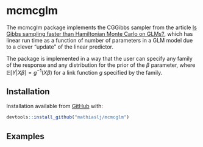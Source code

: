 
<!-- README.md is generated from README.Rmd. Please edit that file -->

# mcmcglm

<!-- badges: start -->
<!-- badges: end -->

The mcmcglm package implements the CGGibbs sampler from the article [Is
Gibbs sampling faster than Hamiltonian Monte Carlo on
GLMs?](https://arxiv.org/abs/2410.03630), which has linear run time as a
function of number of parameters in a GLM model due to a clever “update”
of the linear predictor.

The package is implemented in a way that the user can specify any family
of the response and any distribution for the prior of the $\beta$
parameter, where $\mathbb{E}[Y|X\beta]=g^{-1}(X\beta)$ for a link
function $g$ specified by the family.

## Installation

Installation available from [GitHub]() with:

``` r
devtools::install_github("mathiaslj/mcmcglm")
```

## Examples

<!-- ## Example -->
<!-- This is a basic example which shows you how to solve a common problem: -->
<!-- ```{r example} -->
<!-- library(mcmcglm) -->
<!-- ## basic example code -->
<!-- ``` -->
<!-- What is special about using `README.Rmd` instead of just `README.md`? You can include R chunks like so: -->
<!-- ```{r cars} -->
<!-- summary(cars) -->
<!-- ``` -->
<!-- You'll still need to render `README.Rmd` regularly, to keep `README.md` up-to-date. `devtools::build_readme()` is handy for this. -->
<!-- You can also embed plots, for example: -->
<!-- ```{r pressure, echo = FALSE} -->
<!-- plot(pressure) -->
<!-- ``` -->
<!-- In that case, don't forget to commit and push the resulting figure files, so they display on GitHub and CRAN. -->
